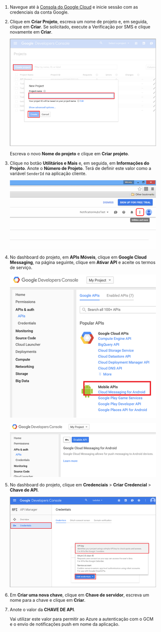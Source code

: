 
1. Navegue até à [Consola do Google Cloud](https://console.developers.google.com/project) e inicie sessão com as credenciais da conta Google. 
2. Clique em **Criar Projeto**, escreva um nome de projeto e, em seguida, clique em **Criar**. Se solicitado, execute a Verificação por SMS e clique novamente em **Criar**.
   
    ![](./media/mobile-services-enable-google-cloud-messaging/mobile-services-google-new-project.png)   
   
     Escreva o novo **Nome do projeto** e clique em **Criar projeto**.
3. Clique no botão **Utilitários e Mais** e, em seguida, em **Informações do Projeto**. Anote o **Número de Projeto**. Terá de definir este valor como a variável `SenderId` na aplicação cliente.
   
    ![](./media/mobile-services-enable-google-cloud-messaging/notification-hubs-utilities-and-more.png)
4. No dashboard do projeto, em **APIs Móveis**, clique em **Google Cloud Messaging**, na página seguinte, clique em **Ativar API** e aceite os termos de serviço. 
   
    ![Ativar o GCM](./media/mobile-services-enable-google-cloud-messaging/enable-GCM.png)
   
    ![Ativar o GCM](./media/mobile-services-enable-google-cloud-messaging/enable-gcm-2.png) 
5. No dashboard do projeto, clique em **Credenciais** > **Criar Credencial** > **Chave de API**. 
   
    ![](./media/mobile-services-enable-google-cloud-messaging/mobile-services-google-create-server-key.png)
6. Em **Criar uma nova chave**, clique em **Chave de servidor**, escreva um nome para a chave e clique em **Criar**.
7. Anote o valor da **CHAVE DE API**.
   
    Vai utilizar este valor para permitir ao Azure a autenticação com o GCM e o envio de notificações push em nome da aplicação.

<!--HONumber=Sep16_HO3-->



